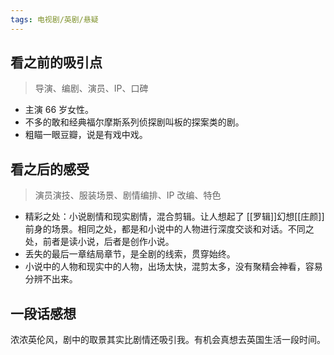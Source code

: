 ```yaml
---
tags: 电视剧/英剧/悬疑
---
```


## 看之前的吸引点

> 导演、编剧、演员、IP、口碑

- 主演 66 岁女性。
- 不多的敢和经典福尔摩斯系列侦探剧叫板的探案类的剧。
- 粗瞄一眼豆瓣，说是有戏中戏。

## 看之后的感受

> 演员演技、服装场景、剧情编排、IP 改编、特色

- 精彩之处：小说剧情和现实剧情，混合剪辑。让人想起了 [[罗辑]]幻想[[庄颜]] 前身的场景。相同之处，都是和小说中的人物进行深度交谈和对话。不同之处，前者是读小说，后者是创作小说。
- 丢失的最后一章结局章节，是全剧的线索，贯穿始终。
- 小说中的人物和现实中的人物，出场太快，混剪太多，没有聚精会神看，容易分辨不出来。

## 一段话感想

浓浓英伦风，剧中的取景其实比剧情还吸引我。有机会真想去英国生活一段时间。
